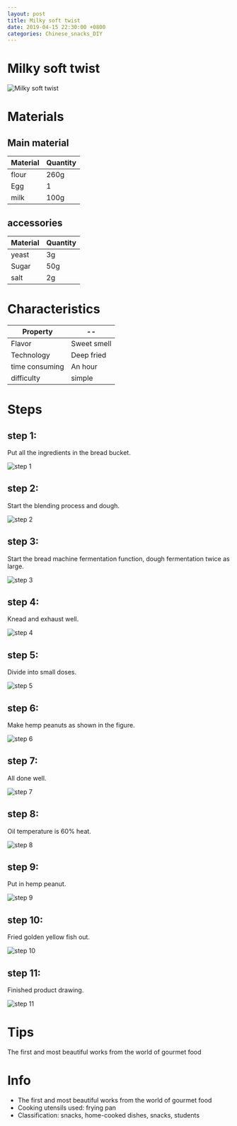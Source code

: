 ```yaml
---
layout: post
title: Milky soft twist
date: 2019-04-15 22:30:00 +0800
categories: Chinese_snacks_DIY
---
```


# Milky soft twist

![Milky soft twist]({{site.baseurl}}/img/429238/429238.jpg)

# Materials


## Main material

Material|Quantity
--|--
flour|260g
Egg|1
milk|100g

## accessories

Material|Quantity
--|--
yeast|3g
Sugar|50g
salt|2g

# Characteristics

Property|--
--|--
Flavor|Sweet smell
Technology|Deep fried
time consuming|An hour
difficulty|simple

# Steps

## step 1:

Put all the ingredients in the bread bucket.

![step 1]({{site.baseurl}}/img/429238/1.jpg)

## step 2:

Start the blending process and dough.

![step 2]({{site.baseurl}}/img/429238/2.jpg)

## step 3:

Start the bread machine fermentation function, dough fermentation twice as large.

![step 3]({{site.baseurl}}/img/429238/3.jpg)

## step 4:

Knead and exhaust well.

![step 4]({{site.baseurl}}/img/429238/4.jpg)

## step 5:

Divide into small doses.

![step 5]({{site.baseurl}}/img/429238/5.jpg)

## step 6:

Make hemp peanuts as shown in the figure.

![step 6]({{site.baseurl}}/img/429238/6.jpg)

## step 7:

All done well.

![step 7]({{site.baseurl}}/img/429238/7.jpg)

## step 8:

Oil temperature is 60% heat.

![step 8]({{site.baseurl}}/img/429238/8.jpg)

## step 9:

Put in hemp peanut.

![step 9]({{site.baseurl}}/img/429238/9.jpg)

## step 10:

Fried golden yellow fish out.

![step 10]({{site.baseurl}}/img/429238/10.jpg)

## step 11:

Finished product drawing.

![step 11]({{site.baseurl}}/img/429238/11.jpg)

# Tips

The first and most beautiful works from the world of gourmet food

# Info

- The first and most beautiful works from the world of gourmet food
- Cooking utensils used: frying pan
- Classification: snacks, home-cooked dishes, snacks, students